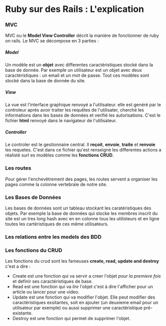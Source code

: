 # Ruby sur des Rails : L'explication

### MVC

MVC ou le **Model View Controller** décrit la manière de fonctionner de ruby on rails. Le MVC se décompose en 3 parties :

##### Model

Un modèle est un **objet** avec differentes caractéristiques stocké dans la base de donnée.
Par exemple un utilisateur est un objet avec deux caractéristiques : un email et un mot de passe.
Tout ces modèles sont stocké dans la base de donnée du site.

##### View

La vue est l'interface graphique renvoyé a l'utilisateur. elle est genéré par le controleur après avoir traiter les requêtes
de l'utilisater, cherché les informations dans les bases de données et verifié les autorisations.
C'est le fichier **html** renvoyé dans le navigateur de l'utilisateur.

##### Controller

Le controler est le gestionnaire central. Il **reçoit**, **envoie**, **traite** et **renvoie** les requetes. 
C'est dans ce fichier qu'est renseigné les differentes actions a réalisté surl es modèles comme les **fonctions CRUD**.

### Les routes

Pour gérer l'enchevêtrement des pages, les routes servent a organiser les pages comme la colonne vertebrale de notre site.

### Les Bases de Données

Les bases de données sont un tableau stockant les caratéristiques des objets. Par exemple la base de données qui stocke les membres inscrit du site est un tres long hash avec en en colonne tous les utilisteurs et en ligne toutes les cartéristiques de ces même utilisateurs.

### Les relations entre les models des BDD



### Les fonctions du CRUD

Les fonctions du crud sont les fameuses **create, read, update and destroy** c'est a dire :

* Create est une fonction qui va servir a creer l'objet _pour la premiere fois_ et definir ses caractéristiques de base.
* Read est une fonction qui va _lire_ l'objet c'est à dire l'afficher pour un article ou lancer pour une video.
* Update est une fonction qui va modifier l'objet. Elle peut modifier des caractéristiques exsitantes, soit en ajouter (un deuxieme email pour un utilisateur par exemple) ou aussi supprimer une caractéristique pré-existante.
* Destroy est une fonction qui permet de supprimer l'objet.
